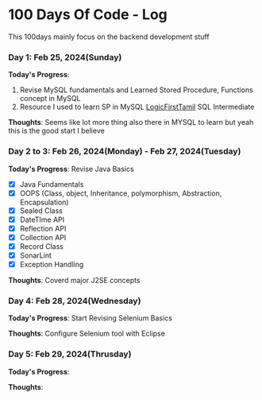 # 100 Days Of Code - Log
This 100days mainly focus on the backend development stuff

### Day 1: Feb 25, 2024(Sunday)

**Today's Progress**: 
1. Revise MySQL fundamentals and Learned Stored Procedure, Functions concept in MySQL
2. Resource I used to learn SP in MySQL [LogicFirstTamil](https://www.youtube.com/watch?v=EGx_7MGWZnE&ab_channel=LogicFirstTamil) SQL Intermediate

**Thoughts**: Seems like lot more thing also there in MYSQL to learn but yeah this is the good start I believe

### Day 2 to 3: Feb 26, 2024(Monday) - Feb 27, 2024(Tuesday)

**Today's Progress**: Revise Java Basics

- [x] Java Fundamentals
- [x] OOPS (Class, object, Inheritance, polymorphism, Abstraction, Encapsulation)
- [X] Sealed Class
- [x] DateTIme API
- [X] Reflection API
- [x] Collection API
- [X] Record Class
- [X] SonarLint
- [x] Exception Handling

**Thoughts**: Coverd major J2SE concepts

### Day 4: Feb 28, 2024(Wednesday)

**Today's Progress**: Start Revising Selenium Basics

**Thoughts**: Configure Selenium tool with Eclipse

### Day 5: Feb 29, 2024(Thrusday)

**Today's Progress**: 

**Thoughts**: 
